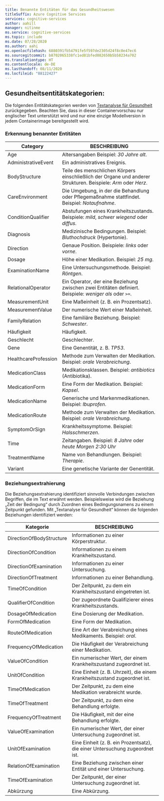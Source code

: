 ```yaml
---
title: Benannte Entitäten für das Gesundheitswesen
titleSuffix: Azure Cognitive Services
services: cognitive-services
author: aahill
manager: nitinme
ms.service: cognitive-services
ms.topic: include
ms.date: 07/28/2020
ms.author: aahi
ms.openlocfilehash: 6880391fb54791fe5f597de2305d24f8c0e47ec6
ms.sourcegitcommit: b8702065338fc1ed81bfed082650b5b58234a702
ms.translationtype: HT
ms.contentlocale: de-DE
ms.lasthandoff: 08/11/2020
ms.locfileid: "88122427"
---
```

## <a name="health-entity-categories"></a>Gesundheitsentitätskategorien:

Die folgenden Entitätskategorien werden von [Textanalyse für Gesundheit](../../how-tos/text-analytics-for-health.md) zurückgegeben.  Beachten Sie, dass in dieser Containervorschau nur englischer Text unterstützt wird und nur eine einzige Modellversion in jedem Containerimage bereitgestellt wird.

### <a name="named-entity-recognition"></a>Erkennung benannter Entitäten

|Category  |BESCHREIBUNG   |
|----------|--------------|
| Age | Altersangaben Beispiel: *30 Jahre alt*. |
| AdministrativeEvent | Ein administratives Ereignis. |
| BodyStructure | Teile des menschlichen Körpers einschließlich der Organe und anderer Strukturen. Beispiele: *Arm* oder *Herz*. | 
| CareEnvironment | Die Umgebung, in der die Behandlung oder Pflegemaßnahme stattfindet. Beispiel: *Notaufnahme*. | 
| ConditionQualifier | Abstufungen eines Krankheitszustands. Beispiele: *mild*, *schwer wiegend* oder *diffus*. | 
| Diagnosis | Medizinische Bedingungen. Beispiel: *Bluthochdruck* (Hypertonie). | 
| Direction | Genaue Position. Beispiele: *links* oder *vorne*. | 
| Dosage | Höhe einer Medikation. Beispiel: *25 mg*.  | 
| ExaminationName | Eine Untersuchungsmethode. Beispiel: *Röntgen*. | 
| RelationalOperator | Ein Operator, der eine Beziehung zwischen zwei Entitäten definiert. Beispiele: *weniger als* oder `>=`.  | 
| MeasurementUnit | Eine Maßeinheit (z. B. ein Prozentsatz). | 
| MeasurementValue | Der numerische Wert einer Maßeinheit. | 
| FamilyRelation | Eine familiäre Beziehung. Beispiel: *Schwester*.  | 
| Häufigkeit | Häufigkeit.   | 
| Geschlecht | Geschlechter. | 
| Gene | Eine Genentität, z. B. *TP53*.   | 
| HealthcareProfession | Methode zum Verwalten der Medikation. Beispiel: *orale Verabreichung*. | 
| MedicationClass | Medikationsklassen. Beispiel: *antibiotics* (Antibiotika).  | 
| MedicationForm | Eine Form der Medikation. Beispiel: *Kapsel*. | 
| MedicationName  | Generische und Markenmedikationen. Beispiel: *Ibuprofen*. | 
| MedicationRoute | Methode zum Verwalten der Medikation. Beispiel: *orale Verabreichung*. | 
| SymptomOrSign  | Krankheitssymptome. Beispiel: *Halsschmerzen*. | 
| Time | Zeitangaben. Beispiel: *8 Jahre* oder *heute Morgen 2:30 Uhr* |
| TreatmentName  | Name von Behandlungen. Beispiel: *Therapie*. | 
| Variant | Eine genetische Variante der Genentität. | 

### <a name="relation-extraction"></a>Beziehungsextrahierung

Die Beziehungsextrahierung identifiziert sinnvolle Verbindungen zwischen Begriffen, die im Text erwähnt werden. Beispielsweise wird die Beziehung „Zeit der Bedingung“ durch Zuordnen eines Bedingungsnamens zu einem Zeitpunkt gefunden. Mit „Textanalyse für Gesundheit“ können die folgenden Beziehungen identifiziert werden:

|Kategorie  |BESCHREIBUNG   |
|----------|--------------|
| DirectionOfBodyStructure | Informationen zu einer Körperstruktur. |
| DirectionOfCondition | Informationen zu einem Krankheitszustand. |
| DirectionOfExamination | Informationen zu einer Untersuchung. |
| DirectionOfTreatment | Informationen zu einer Behandlung. |
| TimeOfCondition | Der Zeitpunkt, zu dem ein Krankheitszustand eingetreten ist. |
| QualifierOfCondition | Der zugeordnete Qualifizierer eines Krankheitszustands. |
| DosageOfMedication | Eine Dosierung der Medikation. |
| FormOfMedication | Eine Form der Medikation. |
| RouteOfMedication | Eine Art der Verabreichung eines Medikaments. Beispiel: *oral*. |
| FrequencyOfMedication | Die Häufigkeit der Verabreichung einer Medikation. | 
| ValueOfCondition | Ein numerischer Wert, der einem Krankheitszustand zugeordnet ist. |
| UnitOfCondition | Eine Einheit (z. B. Uhrzeit), die einem Krankheitszustand zugeordnet ist. |
| TimeOfMedication | Der Zeitpunkt, zu dem eine Medikation verabreicht wurde. |
| TimeOfTreatment | Der Zeitpunkt, zu dem eine Behandlung erfolgte. | 
| FrequencyOfTreatment | Die Häufigkeit, mit der eine Behandlung erfolgte. |
| ValueOfExamination | Ein numerischer Wert, der einer Untersuchung zugeordnet ist. | 
| UnitOfExamination | Eine Einheit (z. B. ein Prozentsatz), die einer Untersuchung zugeordnet ist. |
| RelationOfExamination | Eine Beziehung zwischen einer Entität und einer Untersuchung. | 
| TimeOfExamination | Der Zeitpunkt, der einer Untersuchung zugeordnet ist. |
| Abkürzung | Eine Abkürzung.  | 

